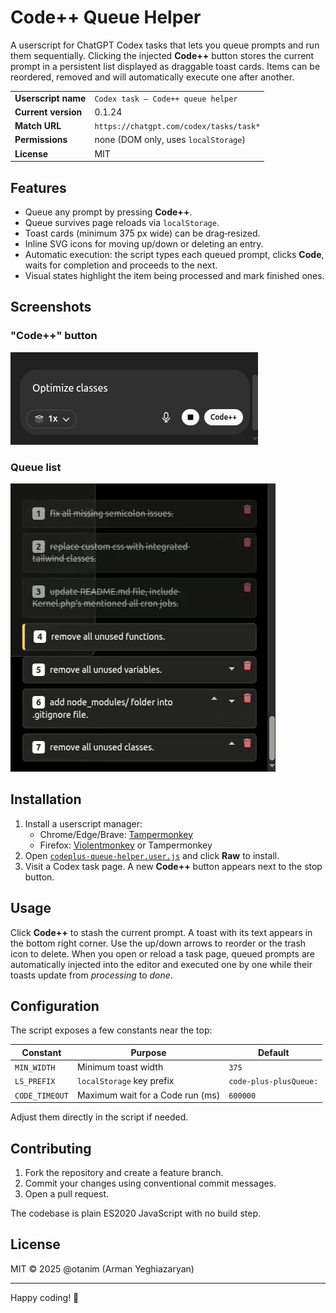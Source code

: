 # Code++ Queue Helper

A userscript for ChatGPT Codex tasks that lets you queue prompts and run them sequentially. Clicking the injected **Code++** button stores the current prompt in a persistent list displayed as draggable toast cards. Items can be reordered, removed and will automatically execute one after another.

|                   |                                                      |
|-------------------|------------------------------------------------------|
| **Userscript name** | `Codex task – Code++ queue helper` |
| **Current version** | 0.1.24 |
| **Match URL**       | `https://chatgpt.com/codex/tasks/task*` |
| **Permissions**     | none (DOM only, uses `localStorage`) |
| **License**         | MIT |

## Features

- Queue any prompt by pressing **Code++**.
- Queue survives page reloads via `localStorage`.
- Toast cards (minimum 375&nbsp;px wide) can be drag‑resized.
- Inline SVG icons for moving up/down or deleting an entry.
- Automatic execution: the script types each queued prompt, clicks **Code**, waits for completion and proceeds to the next.
- Visual states highlight the item being processed and mark finished ones.

## Screenshots

### "Code++" button

![img_7.png](img_7.png)

### Queue list

![img_1.png](img_1.png)

## Installation

1. Install a userscript manager:
   - Chrome/Edge/Brave: [Tampermonkey](https://www.tampermonkey.net/)
   - Firefox: [Violentmonkey](https://violentmonkey.github.io/) or Tampermonkey
2. Open [`codeplus-queue-helper.user.js`](./codeplus-queue-helper.user.js) and click **Raw** to install.
3. Visit a Codex task page. A new **Code++** button appears next to the stop button.

## Usage

Click **Code++** to stash the current prompt. A toast with its text appears in the bottom right corner. Use the up/down arrows to reorder or the trash icon to delete. When you open or reload a task page, queued prompts are automatically injected into the editor and executed one by one while their toasts update from *processing* to *done*.

## Configuration

The script exposes a few constants near the top:

| Constant      | Purpose                         | Default        |
|---------------|---------------------------------|---------------|
| `MIN_WIDTH`   | Minimum toast width             | `375` |
| `LS_PREFIX`   | `localStorage` key prefix       | `code-plus-plusQueue:` |
| `CODE_TIMEOUT`| Maximum wait for a Code run (ms)| `600000` |

Adjust them directly in the script if needed.

## Contributing

1. Fork the repository and create a feature branch.
2. Commit your changes using conventional commit messages.
3. Open a pull request.

The codebase is plain ES2020 JavaScript with no build step.

## License

MIT © 2025 @otanim (Arman Yeghiazaryan)

---

Happy coding! 🚀
